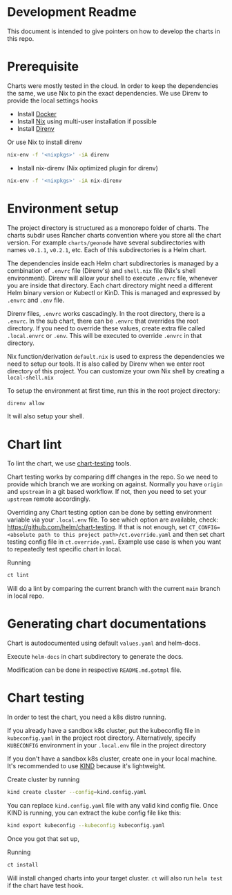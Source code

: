# Development Readme

This document is intended to give pointers on how to develop the charts in this repo.

# Prerequisite

Charts were mostly tested in the cloud. In order to keep the dependencies the 
same, we use Nix to pin the exact dependencies. We use Direnv to provide the 
local settings hooks

- Install [Docker](https://docs.docker.com/get-docker/)
- Install [Nix](https://nixos.org/manual/nix/stable/#sect-multi-user-installation) using multi-user installation if possible
- Install [Direnv](https://direnv.net/)
  
Or use Nix to install direnv

```bash
nix-env -f '<nixpkgs>' -iA direnv
```

- Install nix-direnv (Nix optimized plugin for direnv)

```bash
nix-env -f '<nixpkgs>' -iA nix-direnv
```

# Environment setup

The project directory is structured as a monorepo folder of charts. The charts
subdir uses Rancher charts convention where you store all the chart version. 
For example `charts/geonode` have several subdirectories with names `v0.1.1`, 
`v0.2.1`, etc. Each of this subdirectories is a Helm chart.

The dependencies inside each Helm chart subdirectories is managed by a combination 
of `.envrc` file (Direnv's) and `shell.nix` file (Nix's shell environment). 
Direnv will allow your shell to execute `.envrc` file, whenever you are inside that directory.
Each chart directory might need a different Helm binary version or Kubectl or KinD.
This is managed and expressed by `.envrc` and `.env` file.

Direnv files, `.envrc` works cascadingly. In the root directory, there is a 
`.envrc`. In the sub chart, there can be `.envrc` that overrides the root directory.
If you need to override these values, create extra file called `.local.envrc` or `.env`.
This will be executed to override `.envrc` in that directory.

Nix function/derivation `default.nix` is used to express the dependencies we need to 
setup our tools. It is also called by Direnv when we enter root directory of 
this project. You can customize your own Nix shell by creating a `local-shell.nix`

To setup the environment at first time, run this in the root project directory:

```bash
direnv allow
```

It will also setup your shell.

# Chart lint

To lint the chart, we use [chart-testing](https://github.com/helm/chart-testing) tools.

Chart testing works by comparing diff changes in the repo. So we need to provide 
which branch we are working on against. Normally you have `origin` and `upstream` 
in a git based workflow. If not, then you need to set your `upstream` remote accordingly.

Overriding any Chart testing option can be done by setting environment variable 
via your `.local.env` file. To see which option are available, check:
https://github.com/helm/chart-testing. If that is not enough, 
set `CT_CONFIG=<absolute path to this project path>/ct.override.yaml` and then 
set chart testing config file in `ct.override.yaml`. Example use case is when 
you want to repeatedly test specific chart in local.

Running

```bash
ct lint
```

Will do a lint by comparing the current branch with the current `main` branch 
in local repo.

# Generating chart documentations

Chart is autodocumented using default `values.yaml` and helm-docs.

Execute `helm-docs` in chart subdirectory to generate the docs.

Modification can be done in respective `README.md.gotmpl` file.

# Chart testing

In order to test the chart, you need a k8s distro running.

If you already have a sandbox k8s cluster, put the kubeconfig file in `kubeconfig.yaml` 
in the project root directory. Alternatively, specify `KUBECONFIG` environment 
in your `.local.env` file in the project directory

If you don't have a sandbox k8s cluster, create one in your local machine.
It's recommended to use [KIND](https://kind.sigs.k8s.io/) because it's lightweight.

Create cluster by running

```bash
kind create cluster --config=kind.config.yaml
```

You can replace `kind.config.yaml` file with any valid kind config file.
Once KIND is running, you can extract the kube config file like this:

```bash
kind export kubeconfig --kubeconfig kubeconfig.yaml
```

Once you got that set up,

Running

```bash
ct install
```

Will install changed charts into your target cluster.
`ct` will also run `helm test` if the chart have test hook.

